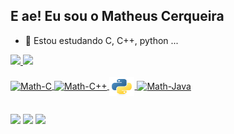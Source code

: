 ## E ae! Eu sou o Matheus Cerqueira

- 🌱 Estou estudando C, C++, python ...

 <div>
  <a href="https://github.com/MatheusCJesus">
  <img height="180em" src="https://github-readme-stats.vercel.app/api?username=MatheusCJesus&show_icons=true&theme=dark&include_all_commits=true&count_private=true"/>
  <img height="180em" src="https://github-readme-stats.vercel.app/api/top-langs/?username=MatheusCJesus&layout=compact&langs_count=7&theme=dark"/>
</div>

<div style="display: inline_block"><br>
  <img align="center" alt="Math-C" height="30" width="40" src="https://cdn.jsdelivr.net/gh/devicons/devicon/icons/c/c-original.svg">
  <img align="center" alt="Math-C++" height="30" width="40" src="https://cdn.jsdelivr.net/gh/devicons/devicon/icons/cplusplus/cplusplus-original.svg">
  <img align="center" alt="Math-Python" height="30" width="40" src="https://raw.githubusercontent.com/devicons/devicon/master/icons/python/python-original.svg">
  <img align="center" alt="Math-Java" height="30" width="40" src="https://cdn.jsdelivr.net/gh/devicons/devicon/icons/java/java-original-wordmark.svg">
</div>

##

<div>

  <a href="https://api.whatsapp.com/send?phone=5512981084870&text=Ol%C3%A1%2C%20Eu%20sou%20Matheus%20Cerqueira!" target="_blank"><img src="https://img.shields.io/badge/WhatsApp-25D366?style=for-the-badge&logo=whatsapp&logoColor=white"></a>
  <a href = "mailto:matheus.cerqueira100@gmail.com"><img src="https://img.shields.io/badge/Gmail-D14836?style=for-the-badge&logo=gmail&logoColor=white"></a>
  <a href="https://www.linkedin.com/in/matheus-cerqueira-de-jesus-8336b4198/" target="_blank"><img src="https://img.shields.io/badge/-LinkedIn-%230077B5?style=for-the-badge&logo=linkedin&logoColor=white" target="_blank"></a>
  
</div>

